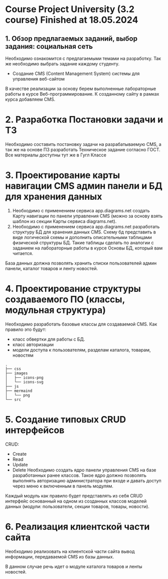 # Course Project University (3.2 course) Finished at 18.05.2024

## 1. Обзор предлагаемых заданий, выбор задания: социальная сеть
Необходимо ознакомится с предлагаемыми темами на разработку. Так же необходимо выбрать задание каждому студенту.
- Создание CMS (Content Management System) системы для управления веб-сайтом

В качестве реализации за основу берем выполненные лабораторные работы в курсе Веб-программирование. К созданному сайту в рамках курса добавляем CMS.

# 2. Разработка Постановки задачи и ТЗ
Необходимо составить постановку задачи на разрабатываемую CMS, а так же на основе ПЗ разработать Техническое задание согласно ГОСТ. Все материалы доступны тут же в Гугл Классе

# 3. Проектирование карты навигации CMS админ панели и БД для хранения данных
1. Необходимо с применением сервиса app.diagrams.net создать Карту навигации по панели управления CMS (можно за основу взять шаблон из секции Карты сервиса diagrams.net).
2. Необходимо с применением сервиса app.diagrams.net разработать структуру БД для хранения данных CMS. Схему бд представить в виде логической схемы и дополнить описательными таблицами физической структуры БД. Такие таблицы сделать по аналогии с заданием на лабораторные работы в курсе Основы БД, который вам читается.

База данных должна позволять хранить списки пользователей админ панели, каталог товаров и ленту новостей.

# 4. Проектирование структуры создаваемого ПО (классы, модульная структура)
Необходимо разработать базовые классы для создаваемой CMS. Как правило это будут:
- класс обвертки для работы с БД.
- класс авторизации
- модели доступа к пользователям, разделам каталога, товарам, новостям
```
.
├── css
├── images
│   ├── icons-png
│   └── icons-svg
├── js
├── mermaind
│   └── png
└── src
```

# 5. Создание типовых CRUD интерфейсов
CRUD:
- Create
- Read
- Update
- Delete
Необходимо создать ядро панели управления CMS на базе разработанных ранее классов. Такое ядро должно позволять выполнять авторизацию администратора при входе и давать доступ через меню к включенным в панель модулям.

Каждый модуль как правило будет представлять из себя CRUD интерфейс основанный на одном из созданных классов моделей данных (модули: пользователи, секции товаров, товары, новости).

# 6. Реализация клиентской части сайта
Необходимо реализовать на клиентской части сайта вывод информации, передаваемой CMS из базы данных.

В данном случае речь идет о модуле каталога товаров и ленты новостей.
